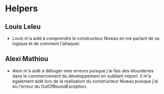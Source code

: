 # Helpers 
  
  ## Louis Leleu
  - Louis m'a aidé à comprendre le constructeur Niveau en me parlant de sa logique et de comment l'attaquer.

  ## Alexi Mathiou
  - Alexi m'a aidé à débuger mes erreurs puisque j'ai fais des étourderies dans le commencement du développement en oubliant import. Il m'a également aidé lors de la réalisation du constructeur Niveau puisque j'ai eu l'erreur du OutOfBoundException.